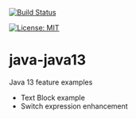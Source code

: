 [![Build Status](https://travis-ci.com/claudioaltamura/java-java13.svg?branch=master)](https://travis-ci.com/claudioaltamura/java-java13)

[![License: MIT](https://img.shields.io/badge/License-MIT-yellow.svg)](https://opensource.org/licenses/MIT)

# java-java13
Java 13 feature examples

+ Text Block example
+ Switch expression enhancement
